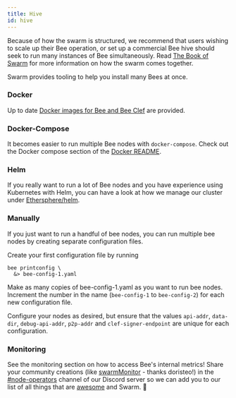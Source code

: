 ```yaml
---
title: Hive
id: hive
---
```


Because of how the swarm is structured, we recommend that users
wishing to scale up their Bee operation, or set up a commercial Bee
hive should seek to run many instances of Bee simultaneously. Read <a
href="/the-book-of-swarm.pdf" target="_blank" rel="noopener
noreferrer">The Book of Swarm</a> for more information on how the
swarm comes together.

Swarm provides tooling to help you install many Bees at once.

### Docker

Up to date [Docker images for Bee and Bee Clef](/docs/installation/docker) are provided.

### Docker-Compose

It becomes easier to run multiple Bee nodes with
`docker-compose`. Check out the Docker compose section of the
[Docker README](https://github.com/ethersphere/bee/tree/master/packaging/docker).

### Helm

If you really want to run a lot of Bee nodes and you have experience using Kubernetes with Helm, you can have a look at how we manage our cluster under [Ethersphere/helm](https://github.com/ethersphere/helm/tree/master/charts/bee).

### Manually

If you just want to run a handful of bee nodes, you can run multiple bee nodes by creating separate configuration files.

Create your first configuration file by running

```console
bee printconfig \
  &> bee-config-1.yaml
```

Make as many copies of bee-config-1.yaml as you want to run bee nodes. Increment the number in the name (`bee-config-1` to `bee-config-2`) for each new configuration file.

Configure your nodes as desired, but ensure that the values `api-addr`, `data-dir`, `debug-api-addr`, `p2p-addr` and `clef-signer-endpoint` are unique for each configuration.

### Monitoring

See the monitoring section on how to access Bee's internal metrics! Share your community creations (like [swarmMonitor](https://github.com/doristeo/SwarmMonitoring) - thanks doristeo!) in the [#node-operators](https://discord.gg/X3ph5yGRFU) channel of our Discord server so we can add you to our list of all things that are [awesome](/docs/community/awesome-swarm) and Swarm. 🧡
